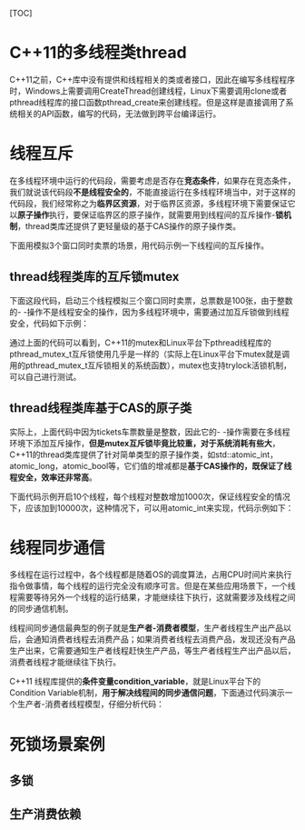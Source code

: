 [TOC]



# C++11的多线程类thread

C++11之前，C++库中没有提供和线程相关的类或者接口，因此在编写多线程程序时，Windows上需要调用CreateThread创建线程，Linux下需要调用clone或者pthread线程库的接口函数pthread_create来创建线程。但是这样是直接调用了系统相关的API函数，编写的代码，无法做到跨平台编译运行。

[](test01.cpp)

# 线程互斥

在多线程环境中运行的代码段，需要考虑是否存在**竞态条件**，如果存在竞态条件，我们就说该代码段**不是线程安全的**，不能直接运行在多线程环境当中，对于这样的代码段，我们经常称之为**临界区资源**，对于临界区资源，多线程环境下需要保证它以**原子操作**执行，要保证临界区的原子操作，就需要用到线程间的互斥操作-**锁机制**，thread类库还提供了更轻量级的基于CAS操作的原子操作类。

下面用模拟3个窗口同时卖票的场景，用代码示例一下线程间的互斥操作。

## thread线程类库的互斥锁mutex

下面这段代码，启动三个线程模拟三个窗口同时卖票，总票数是100张，由于整数的- -操作不是线程安全的操作，因为多线程环境中，需要通过加互斥锁做到线程安全，代码如下示例：

[](test02mutex.cpp)

通过上面的代码可以看到，C++11的mutex和Linux平台下pthread线程库的pthread_mutex_t互斥锁使用几乎是一样的（实际上在Linux平台下mutex就是调用的pthread_mutex_t互斥锁相关的系统函数），mutex也支持trylock活锁机制，可以自己进行测试。

## thread线程类库基于CAS的原子类

实际上，上面代码中因为tickets车票数量是整数，因此它的- -操作需要在多线程环境下添加互斥操作，**但是mutex互斥锁毕竟比较重，对于系统消耗有些大**，C++11的thread类库提供了针对简单类型的原子操作类，如std::atomic_int，atomic_long，atomic_bool等，它们值的增减都是**基于CAS操作的，既保证了线程安全，效率还非常高**。

下面代码示例开启10个线程，每个线程对整数增加1000次，保证线程安全的情况下，应该加到10000次，这种情况下，可以用atomic_int来实现，代码示例如下：

[](test03CAS.cpp)

# 线程同步通信

多线程在运行过程中，各个线程都是随着OS的调度算法，占用CPU时间片来执行指令做事情，每个线程的运行完全没有顺序可言。但是在某些应用场景下，一个线程需要等待另外一个线程的运行结果，才能继续往下执行，这就需要涉及线程之间的同步通信机制。

线程间同步通信最典型的例子就是**生产者-消费者模型**，生产者线程生产出产品以后，会通知消费者线程去消费产品；如果消费者线程去消费产品，发现还没有产品生产出来，它需要通知生产者线程赶快生产产品，等生产者线程生产出产品以后，消费者线程才能继续往下执行。

C++11 线程库提供的**条件变量condition_variable**，就是Linux平台下的Condition Variable机制，**用于解决线程间的同步通信问题**，下面通过代码演示一个生产者-消费者线程模型，仔细分析代码：

[](test04PVlockDead.cpp)

# 死锁场景案例

## 多锁

[](test06lockdoublekill.cpp)

## 生产消费依赖

[](test05PVcv.cpp)

